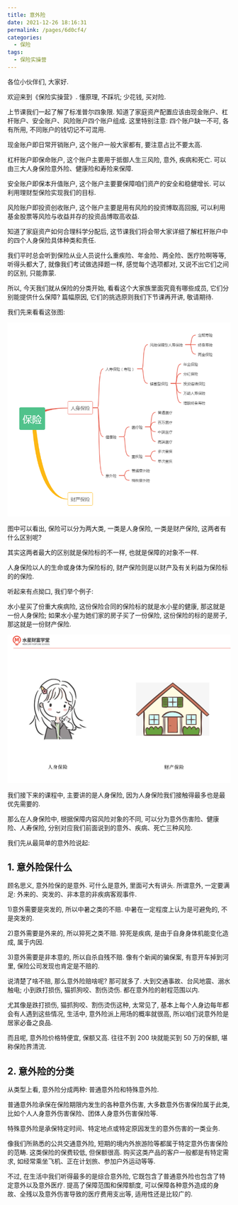 ```yaml
---
title: 意外险
date: 2021-12-26 18:16:31
permalink: /pages/6d0cf4/
categories:
  - 保险
tags:
  - 保险实操营
---
```


各位小伙伴们, 大家好.

欢迎来到《保险实操营》. 懂原理, 不踩坑; 少花钱, 买对险.

上节课我们一起了解了标准普尔四象限. 知道了家庭资产配置应该由现金账户、杠杆账户、安全账户、风险账户四个账户组成. 这里特别注意: 四个账户缺一不可, 各有所用, 不同账户的钱切记不可混用.

现金账户即日常开销账户, 这个账户一般大家都有, 要注意占比不要太高.

杠杆账户即保命账户, 这个账户主要用于抵御人生三风险, 意外, 疾病和死亡. 可以由三大人身保险意外险、健康险和寿险来保障.

安全账户即保本升值账户, 这个账户主要要保障咱们资产的安全和稳健增长. 可以利用理财型保险实现我们的目标.

风险账户即投资创收账户, 这个账户主要是用有风险的投资博取高回报, 可以利用基金股票等风险与收益并存的投资品博取高收益.

知道了家庭资产如何合理科学分配后, 这节课我们将会带大家详细了解杠杆账户中的四个人身保险具体种类和责任.

我们平时总会听到保险从业人员说什么重疾险、年金险、两全险、医疗险啊等等, 听得头都大了, 就像我们考试做选择题一样, 感觉每个选项都对, 又说不出它们之间的区别, 只能靠蒙.

所以, 今天我们就从保险的分类开始, 看看这个大家族里面究竟有哪些成员, 它们分别能提供什么保障? 篇幅原因, 它们的挑选原则我们下节课再开讲, 敬请期待.

我们先来看看这张图:

![](../.vuepress/public/img/insure/015.png)

图中可以看出, 保险可以分为两大类, 一类是人身保险, 一类是财产保险, 这两者有什么区别呢?

其实这两者最大的区别就是保险标的不一样, 也就是保障的对象不一样.

人身保险以人的生命或身体为保险标的, 财产保险则是以财产及有关利益为保险标的的保险.

听起来有点拗口, 我们举个例子:

水小星买了份重大疾病险, 这份保险合同的保险标的就是水小星的健康, 那这就是一份人身保险; 如果水小星为她们家的房子买了一份保险, 这份保险的标的是房子, 那这就是一份财产保险.

![](../.vuepress/public/img/insure/016.png)

我们接下来的课程中, 主要讲的是人身保险, 因为人身保险我们接触得最多也是最优先需要的.

那么在人身保险中, 根据保障内容风险对象的不同, 可以分为意外伤害险、健康险、人寿保险, 分别对应我们前面说到的意外、疾病、死亡三种风险.

我们先从最简单的意外险说起:

## 1. 意外险保什么

顾名思义, 意外险保的是意外. 可什么是意外, 里面可大有讲头. 所谓意外, 一定要满足: 外来的、突发的、非本意的非疾病客观事件.

1)意外需要是突发的, 所以中暑之类的不赔. 中暑在一定程度上认为是可避免的, 不是突发的.

2)意外需要是外来的, 所以猝死之类不赔. 猝死是疾病, 是由于自身身体机能变化造成, 属于内因.

3)意外需要是非本意的, 所以自杀自残不赔. 像有个新闻的骗保案, 有意开车掉到河里, 保险公司发现也肯定是不赔的.

说清楚了啥不赔, 那么意外险赔啥呢? 那可就多了. 大到交通事故、台风地震、溺水触电; 小到跌打损伤, 猫抓狗咬、割伤烫伤. 都在意外险的射程范围以内.

尤其像是跌打损伤, 猫抓狗咬、割伤烫伤这种, 太常见了, 基本上每个人身边每年都会有人遇到这些情况, 生活中, 意外险派上用场的概率就很高, 所以咱们说意外险是居家必备之良品.

而且呢, 意外险价格特便宜, 保额又高. 往往不到 200 块就能买到 50 万的保额, 堪称保险界清流.

## 2. 意外险的分类

从类型上看, 意外险分成两种: 普通意外险和特殊意外险.

普通意外险承保在保险期限内发生的各种意外伤害, 大多数意外伤害保险属于此类, 比如个人人身意外伤害保险、团体人身意外伤害保险等.

特殊意外险是承保特定时间、特定地点或特定原因发生的意外伤害的一类业务.

像我们所熟悉的公共交通意外险, 短期的境内外旅游险等都属于特定意外伤害保险的范畴. 这类保险的保费较低, 但保额很高. 购买这类产品的客户一般都是有特定需求, 如经常乘坐飞机、正在计划旅、参加户外运动等等.

不过, 在生活中我们听得最多的是综合意外险, 它既包含了普通意外险也包含了特定意外以及意外医疗. 提高了保障范围和保障额度, 可以保障各种意外造成的身故、全残以及意外伤害导致的医疗费用支出等, 适用性还是比较广的.
